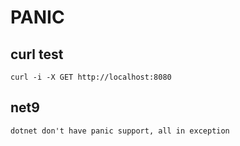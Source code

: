# PANIC

## curl test
    curl -i -X GET http://localhost:8080

## net9
    dotnet don't have panic support, all in exception